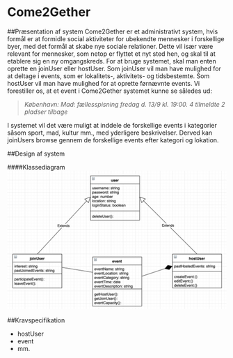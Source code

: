 # Come2Gether

##Præsentation af system
Come2Gether er et administrativt system, hvis formål er at formidle social aktiviteter for ubekendte mennesker i forskellige byer, med det formål at skabe nye sociale relationer. Dette vil især være relevant for mennesker, som netop er flyttet et nyt sted hen, og skal til at etablere sig en ny omgangskreds. For at bruge systemet, skal man enten oprette en joinUser eller hostUser. Som joinUser vil man have mulighed for at deltage i events, som er lokalitets-, aktivitets- og tidsbestemte. Som hostUser vil man have mulighed for at oprette førnævnte events. Vi forestiller os, at et event i Come2Gether systemet kunne se således ud: 

> *København: Mad: fællesspisning fredag d. 13/9 kl. 19:00. 4 tilmeldte 2 pladser tilbage*

I systemet vil det være muligt at inddele de forskellige events i kategorier såsom sport, mad, kultur mm., med yderligere beskrivelser. Derved kan joinUsers browse gennem de forskellige events efter kategori og lokation.    


##Design af system

####Klassediagram
![](classdiagram.png)

##Kravspecifikation

- hostUser
- event
- mm.